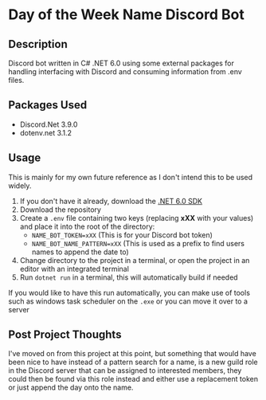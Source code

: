 
# Day of the Week Name Discord Bot

## Description

Discord bot written in C# .NET 6.0 using some external packages for handling interfacing with Discord and consuming information from .env files.

## Packages Used

* Discord.Net 3.9.0
* dotenv.net 3.1.2

## Usage

This is mainly for my own future reference as I don't intend this to be used widely.

1. If you don't have it already, download the [.NET 6.0 SDK](https://dotnet.microsoft.com/en-us/download/dotnet/6.0)
2. Download the repository
3. Create a <code>.env</code> file containing two keys (replacing <strong>xXX</strong> with your values) and place it into the root of the directory:
    * <code>NAME_BOT_TOKEN=xXX</code> (This is for your Discord bot token)
    * <code>NAME_BOT_NAME_PATTERN=xXX</code> (This is used as a prefix to find users names to append the date to)
4. Change directory to the project in a terminal, or open the project in an editor with an integrated terminal
5. Run <code>dotnet run</code> in a terminal, this will automatically build if needed

If you would like to have this run automatically, you can make use of tools such as windows task scheduler on the <code>.exe</code> or you can move it over to a server

## Post Project Thoughts

I've moved on from this project at this point, but something that would have been nice to have instead of a pattern search for a name, is a new guild role in the Discord server that can be assigned to interested members, they could then be found via this role instead and either use a replacement token or just append the day onto the name.
